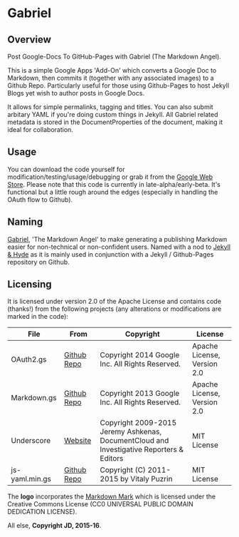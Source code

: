 # Gabriel

## Overview
Post Google-Docs To GitHub-Pages with Gabriel (The Markdown Angel).

This is a simple Google Apps 'Add-On' which converts a Google Doc to Markdown, then commits it (together with any associated images) to a Github Repo. Particularly useful for those using Github-Pages to host Jekyll Blogs yet wish to author posts in Google Docs.

It allows for simple permalinks, tagging and titles. You can also submit arbitary YAML if you're doing custom things in Jekyll. All Gabriel related metadata is stored in the DocumentProperties of the document, making it ideal for collaboration.

## Usage
You can download the code yourself for modification/testing/usage/debugging or grab it from the [Google Web Store](https://chrome.google.com/webstore/detail/gabriel-the-markdown-ange/okimajjeocnndpifeelaajdebkkbckff). Please note that this code is currently in late-alpha/early-beta. It's functional but a little rough around the edges (especially in handling the OAuth flow to Github).

## Naming
[Gabriel](https://en.wikipedia.org/wiki/Gabriel), 'The Markdown Angel' to make generating a publishing Markdown easier for non-technical or non-confident users. Named with a nod to [Jekyll & Hyde](https://en.wikipedia.org/wiki/Strange_Case_of_Dr_Jekyll_and_Mr_Hyde) as it is mainly used in conjunction with a Jekyll / Github-Pages repository on Github.

## Licensing
It is licensed under version 2.0 of the Apache License and contains code (thanks!) from the following projects (any alterations or modifications are marked in the code):

|File|From|Copyright|License|
|---|---|---|---|
|OAuth2.gs|[Github Repo](https://github.com/googlesamples/apps-script-oauth2)|Copyright 2014 Google Inc. All Rights Reserved.|Apache License, Version 2.0|
|Markdown.gs|[Github Repo](https://github.com/mangini/gdocs2md)|Copyright 2013 Google Inc. All Rights Reserved.|Apache License, Version 2.0|
|Underscore|[Website](http://underscorejs.org)|Copyright 2009-2015 Jeremy Ashkenas, DocumentCloud and Investigative Reporters & Editors|MIT License|
|js-yaml.min.gs|[Github Repo](https://github.com/nodeca/js-yaml)|Copyright (C) 2011-2015 by Vitaly Puzrin|MIT License|

The __logo__ incorporates the [Markdown Mark](https://github.com/dcurtis/markdown-mark) which is licensed under the Creative Commons License (CC0 UNIVERSAL PUBLIC DOMAIN DEDICATION LICENSE).

All else, __Copyright JD, 2015-16__.
